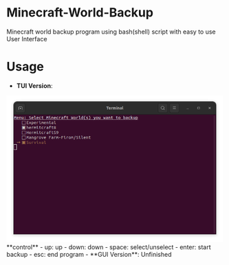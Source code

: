 # Minecraft-World-Backup
 Minecraft world backup program using bash(shell) script with easy to use User Interface
 

# Usage
- **TUI Version**: 
<img src="Preview_Image.png">
**control**
    - up: up
    - down: down
    - space: select/unselect
    - enter: start backup
    - esc: end program
- **GUI Version**: Unfinished
